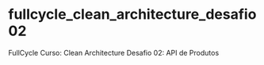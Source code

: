 # fullcycle_clean_architecture_desafio02

FullCycle
Curso: Clean Architecture
Desafio 02: API de Produtos
